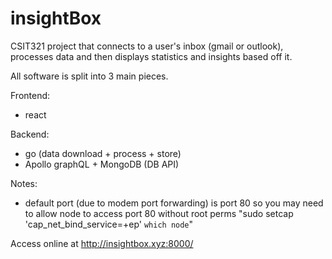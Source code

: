 # insightBox
CSIT321 project that connects to a user's inbox (gmail or outlook), processes data and then displays statistics and insights based off it.

All software is split into 3 main pieces. 

Frontend:
- react
 
Backend:
- go (data download + process + store)
- Apollo graphQL + MongoDB (DB API)

Notes:
- default port (due to modem port forwarding) is port 80 so you may need to allow node to access port 80 without root perms
"sudo setcap 'cap_net_bind_service=+ep' `which node`"

Access online at http://insightbox.xyz:8000/